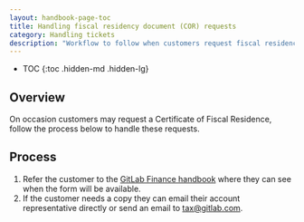 ```yaml
---
layout: handbook-page-toc
title: Handling fiscal residency document (COR) requests
category: Handling tickets
description: "Workflow to follow when customers request fiscal residency documents (COR)"
---
```


- TOC
{:toc .hidden-md .hidden-lg}

## Overview

On occasion customers may request a Certificate of Fiscal Residence, follow the process below to handle these requests.

## Process

1. Refer the customer to the [GitLab Finance handbook](https://about.gitlab.com/handbook/finance/) where they can see when the form will be available.
1. If the customer needs a copy they can email their account representative directly or send an email to tax@gitlab.com.
